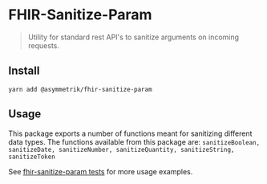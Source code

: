 # FHIR-Sanitize-Param

> Utility for standard rest API's to sanitize arguments on incoming requests.

## Install

```shell
yarn add @asymmetrik/fhir-sanitize-param
```

## Usage

This package exports a number of functions meant for sanitizing different data types.
The functions available from this package are:
`sanitizeBoolean, sanitizeDate, sanitizeNumber, sanitizeQuantity, sanitizeString, sanitizeToken`

See [fhir-sanitize-param tests](https://github.com/Asymmetrik/node-fhir-server-core/tree/master/packages/fhir-sanitize-param/index.test.js) for more usage examples.
